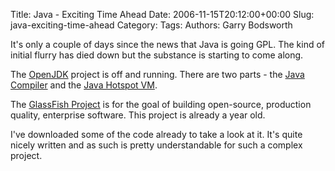 Title: Java - Exciting Time Ahead
Date: 2006-11-15T20:12:00+00:00
Slug: java-exciting-time-ahead
Category: 
Tags: 
Authors: Garry Bodsworth

It's only a couple of days since the news that Java is going GPL.  The kind of initial flurry has died down but the substance is starting to come along.

The <a href="https://openjdk.dev.java.net/">OpenJDK</a> project is off and running.  There are two parts - the <a href="https://openjdk.dev.java.net/compiler/">Java Compiler</a> and the <a href="https://openjdk.dev.java.net/hotspot/">Java Hotspot VM</a>.

The <a href="https://glassfish.dev.java.net/">GlassFish Project</a> is for the goal of building open-source, production quality, enterprise software.  This project is already a year old.

I've downloaded some of the code already to take a look at it.  It's quite nicely written and as such is pretty understandable for such a complex project.

